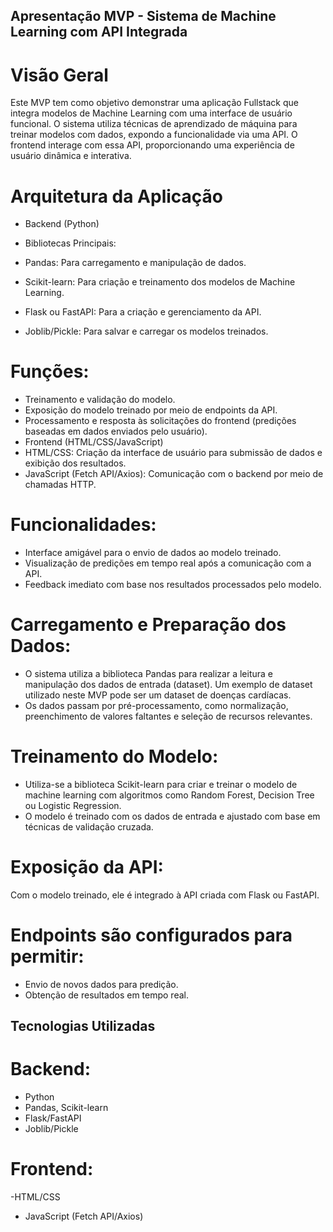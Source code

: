 ## Apresentação MVP - Sistema de Machine Learning com API Integrada

# Visão Geral
Este MVP tem como objetivo demonstrar uma aplicação Fullstack que integra modelos de Machine Learning com uma interface de usuário funcional. O sistema utiliza técnicas de aprendizado de máquina para treinar modelos com dados, expondo a funcionalidade via uma API. O frontend interage com essa API, proporcionando uma experiência de usuário dinâmica e interativa.

# Arquitetura da Aplicação
- Backend (Python)

 - Bibliotecas Principais:
 - Pandas: Para carregamento e manipulação de dados.
 - Scikit-learn: Para criação e treinamento dos modelos de Machine Learning.
 - Flask ou FastAPI: Para a criação e gerenciamento da API.
 - Joblib/Pickle: Para salvar e carregar os modelos treinados.

# Funções:
- Treinamento e validação do modelo.
- Exposição do modelo treinado por meio de endpoints da API.
- Processamento e resposta às solicitações do frontend (predições baseadas em dados enviados pelo usuário).
- Frontend (HTML/CSS/JavaScript)
- HTML/CSS: Criação da interface de usuário para submissão de dados e exibição dos resultados.
- JavaScript (Fetch API/Axios): Comunicação com o backend por meio de chamadas HTTP.

# Funcionalidades:
- Interface amigável para o envio de dados ao modelo treinado.
- Visualização de predições em tempo real após a comunicação com a API.
- Feedback imediato com base nos resultados processados pelo modelo.


# Carregamento e Preparação dos Dados:

- O sistema utiliza a biblioteca Pandas para realizar a leitura e manipulação dos dados de entrada (dataset). Um exemplo de dataset utilizado neste MVP pode ser um dataset de doenças cardíacas.
- Os dados passam por pré-processamento, como normalização, preenchimento de valores faltantes e seleção de recursos relevantes.

# Treinamento do Modelo:

- Utiliza-se a biblioteca Scikit-learn para criar e treinar o modelo de machine learning com algoritmos como Random Forest, Decision Tree ou Logistic Regression.
- O modelo é treinado com os dados de entrada e ajustado com base em técnicas de validação cruzada.

# Exposição da API:
Com o modelo treinado, ele é integrado à API criada com Flask ou FastAPI.

# Endpoints são configurados para permitir:
- Envio de novos dados para predição.
- Obtenção de resultados em tempo real.
  
## Tecnologias Utilizadas

# Backend:
- Python
- Pandas, Scikit-learn
- Flask/FastAPI
- Joblib/Pickle
  
# Frontend:
-HTML/CSS
- JavaScript (Fetch API/Axios)

